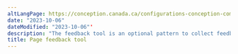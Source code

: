 ```yaml
---
altLangPage: https://conception.canada.ca/configurations-conception-communes/outil-retroaction.html
date: "2023-10-06"
dateModified: "2023-10-06"'
description: "The feedback tool is an optional pattern to collect feedback on the page experience."
title: Page feedback tool
---
```


